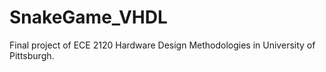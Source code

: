 # SnakeGame_VHDL
Final project of ECE 2120 Hardware Design Methodologies in University of Pittsburgh.
